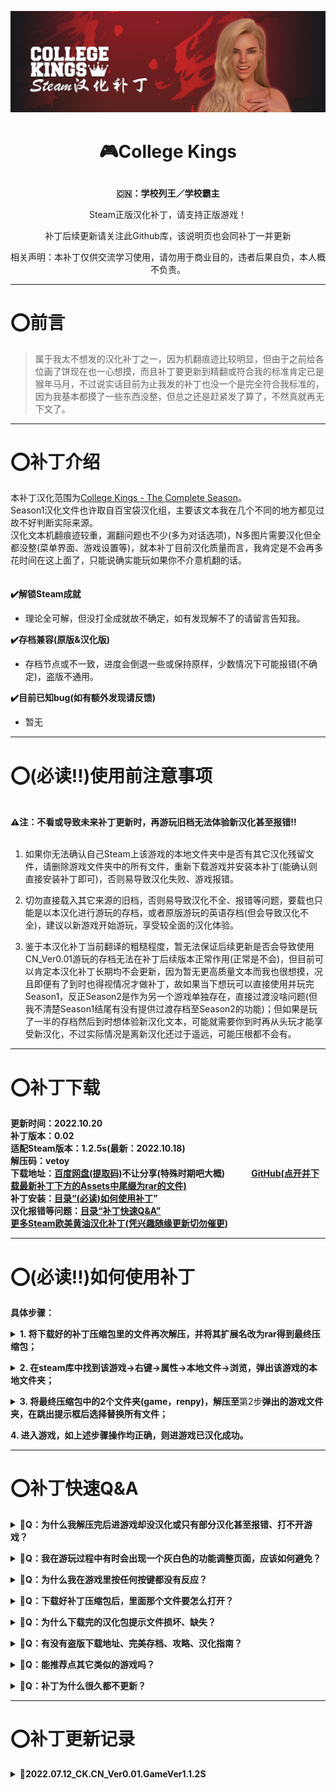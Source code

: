 ![image](https://github.com/Vetoyi/CN_Patch.College_Kings/blob/main/%E5%B0%81%E9%9D%A2(College%20Kings).jpg)
# <p align="center">:video_game:College Kings</p>
**<p align="center">:cn:：学校列王／学校霸主</p>**
<p align="center">Steam正版汉化补丁，请支持正版游戏！</p>
<p align="center">补丁后续更新请关注此Github库，该说明页也会同补丁一并更新</p>
<p align="center">相关声明：本补丁仅供交流学习使用，请勿用于商业目的，违者后果自负，本人概不负责。</p>

***

# :o:前言
> 属于我太不想发的汉化补丁之一，因为机翻痕迹比较明显，但由于之前给各位画了饼现在也一心想摸，而且补丁要更新到精翻或符合我的标准肯定已是猴年马月，不过说实话目前为止我发的补丁也没一个是完全符合我标准的，因为我基本都摸了一些东西没整，但总之还是赶紧发了算了，不然真就再无下文了。

***

# :o:补丁介绍
本补丁汉化范围为[College Kings - The Complete Season](https://store.steampowered.com/app/1463120)。
<br>Season1汉化文件也许取自百宝袋汉化组，主要该文本我在几个不同的地方都见过故不好判断实际来源。
<br>汉化文本机翻痕迹较重，漏翻问题也不少(多为对话选项)，N多图片需要汉化但全都没整(菜单界面、游戏设置等)，就本补丁目前汉化质量而言，我肯定是不会再多花时间在这上面了，只能说确实能玩如果你不介意机翻的话。
<br><br><br>
**:heavy_check_mark:解锁Steam成就**
- 理论全可解，但没打全成就故不确定，如有发现解不了的请留言告知我。

**:heavy_check_mark:存档兼容(原版&汉化版)**
- 存档节点或不一致，进度会倒退一些或保持原样，少数情况下可能报错(不确定)，盗版不通用。

**:heavy_check_mark:目前已知bug(如有额外发现请反馈)**
- 暂无

***

# :o:(必读:bangbang:)使用前注意事项
<br>**:warning:注：不看或导致未来补丁更新时，再游玩旧档无法体验新汉化甚至报错:bangbang:**<br>
<br>
1. 如果你无法确认自己Steam上该游戏的本地文件夹中是否有其它汉化残留文件，请删除游戏文件夹中的所有文件，重新下载游戏并安装本补丁(能确认则直接安装补丁即可)，否则易导致汉化失败、游戏报错。

2. 切勿直接载入其它来源的旧档，否则易导致汉化不全、报错等问题，要载也只能是以本汉化进行游玩的存档，或者原版游玩的英语存档(但会导致汉化不全)，建议以新游戏开始游玩，享受较全面的汉化体验。

3. 鉴于本汉化补丁当前翻译的粗糙程度，暂无法保证后续更新是否会导致使用CN_Ver0.01游玩的存档无法在补丁后续版本正常作用(正常是不会)，但目前可以肯定本汉化补丁长期均不会更新，因为暂无更高质量文本而我也很想摸，况且即便有了到时也得视情况才做补丁，故如果当下想玩可以直接使用并玩完Season1，反正Season2是作为另一个游戏单独存在，直接过渡没啥问题(但我不清楚Season1结尾有没有提供过渡存档至Season2的功能)；但如果是玩了一半的存档然后到时想体验新汉化文本，可能就需要你到时再从头玩才能享受新汉化，不过实际情况是离新汉化还过于遥远，可能压根都不会有。

***

# :o:补丁下载
**更新时间：2022.10.20
<br>补丁版本：0.02
<br>适配Steam版本：1.2.5s(最新：2022.10.18)
<br>解压码：vetoy
<br>下载地址：[百度网盘(提取码)]()不让分享(特殊时期吧大概)　　　[GitHub(点开并下载最新补丁下方的Assets中尾缀为rar的文件)](https://github.com/Vetoyi/CN_Patch.College_Kings/releases)
<br>补丁安装：[目录“(必读)如何使用补丁](https://github.com/Vetoyi/CN_Patch.College_Kings#o必读bangbang如何使用补丁)”
<br>汉化报错等问题：[目录“补丁快速Q&A”](https://github.com/Vetoyi/CN_Patch.College_Kings#o补丁快速qa)
<br>[更多Steam欧美黄油汉化补丁(凭兴趣随缘更新切勿催更)](https://github.com/Vetoyi/CN_Patch.RenPy_Games)**

***

# :o:(必读:bangbang:)如何使用补丁
**具体步骤：**

**<details><summary>1. 将下载好的补丁压缩包里的文件再次解压，并将其扩展名改为rar得到最终压缩包；</summary>**
>下图仅为举例，请结合实际根据补丁汉化的游戏进行调整
> ![image](https://github.com/Vetoyi/CN_Patch.Being_A_DIK/blob/main/(%E5%BF%85%E8%AF%BB%E2%80%BC%EF%B8%8F)%E5%A6%82%E4%BD%95%E4%BD%BF%E7%94%A8%E8%A1%A5%E4%B8%81/01.jpg)
> ![image](https://github.com/Vetoyi/CN_Patch.Being_A_DIK/blob/main/(%E5%BF%85%E8%AF%BB%E2%80%BC%EF%B8%8F)%E5%A6%82%E4%BD%95%E4%BD%BF%E7%94%A8%E8%A1%A5%E4%B8%81/02.jpg)</details>

**<details><summary>2. 在steam库中找到该游戏→右键→属性→本地文件→浏览，弹出该游戏的本地文件夹；</summary>**
>下图仅为举例，请结合实际根据补丁汉化的游戏进行调整
> <br>![image](https://github.com/Vetoyi/CN_Patch.Being_A_DIK/blob/main/(%E5%BF%85%E8%AF%BB%E2%80%BC%EF%B8%8F)%E5%A6%82%E4%BD%95%E4%BD%BF%E7%94%A8%E8%A1%A5%E4%B8%81/03.jpg)
> ![image](https://github.com/Vetoyi/CN_Patch.Being_A_DIK/blob/main/(%E5%BF%85%E8%AF%BB%E2%80%BC%EF%B8%8F)%E5%A6%82%E4%BD%95%E4%BD%BF%E7%94%A8%E8%A1%A5%E4%B8%81/04.jpg)</details>

**<details><summary>3. 将最终压缩包中的2个文件夹(game，renpy)，解压至**第2步**弹出的游戏文件夹，在跳出提示框后选择替换所有文件；</summary>**
>下图仅为举例，请结合实际根据补丁汉化的游戏进行调整
> ![image](https://github.com/Vetoyi/CN_Patch.Being_A_DIK/blob/main/(%E5%BF%85%E8%AF%BB%E2%80%BC%EF%B8%8F)%E5%A6%82%E4%BD%95%E4%BD%BF%E7%94%A8%E8%A1%A5%E4%B8%81/05.jpg)
</details>

**4. 进入游戏，如上述步骤操作均正确，则进游戏已汉化成功。**

***

# :o:补丁快速Q&A
**<details><summary>:red_circle:Q：为什么我解压完后进游戏却没汉化或只有部分汉化甚至报错、打不开游戏？</summary>**
> :green_circle:A：确认是否完成以下所有操作，如果全部都做到却还不行，再留言反馈：
> 1. 根据[目录“(必读)如何使用补丁”](https://github.com/Vetoyi/CN_Patch.College_Kings#o必读bangbang如何使用补丁)正确解压最新汉化补丁，别把文件放错位置，否则你可能会报错连游戏都打不开；
> 
> 2. 如果你无法确认自己Steam上该游戏的本地文件夹中是否有其它汉化残留文件，请删除该游戏文件夹中的所有文件，重新下载游戏并安装本补丁(能确认则直接安装补丁即可)；
>>下图仅为举例，请结合实际根据补丁汉化的游戏进行调整
>>![image](https://github.com/Vetoyi/CN_Patch.Being_A_DIK/blob/main/%E8%A1%A5%E4%B8%81%E5%BF%AB%E9%80%9FQ%26A/01.jpg)
> 3. 以上步骤均完成后，则应已有汉化，如为第一次使用本汉化补丁，切勿直接载入其它来源的旧档，否则易导致汉化不全、报错等问题，要载也只能是以本汉化进行游玩的存档，或者原版游玩的英语存档(但会导致汉化不全)，建议以新游戏开始游玩，享受较全面的汉化体验。</details>

**<details><summary>:red_circle:Q：我在游玩过程中有时会出现一个灰白色的功能调整页面，应该如何避免？</summary>**
> :green_circle:A：确保你没有开启大写锁定及中文输入法，要是开了大写锁定再按`“g”键`就会进功能页(`“Shift+g”键`也会)，这里通常是用来调整画面渲染方式的，如果你的游戏画面时常卡顿滞留，就可以在这里进行调试；但如果你并不需要而只是误进，那么每次一进到该页面就请直接点击下方的`“返回游戏/Return”键`退出该页面。
> 通常只需要关闭大写锁定就能避免该问题，但如果还是不行，请试着重复按几遍`“Shift”键`或`“Shift+Tab”键`，或者按一遍`“Shift+g”键`也可以，在这之后再按`“g”键`应该就正常了。
>> ![image](https://github.com/Vetoyi/CN_Patch.Being_A_DIK/blob/main/%E8%A1%A5%E4%B8%81%E5%BF%AB%E9%80%9FQ%26A/04.jpg)</details>

**<details><summary>:red_circle:Q：为什么我在游戏里按任何按键都没有反应？</summary>**
> :green_circle:A：你可能开启了中文输入法，请将其关闭并切换保持在英语键盘(如下图所示，没有请自行百度)；如果你没有也不愿意装英语键盘，请试着把你的输入法状态调整为英语，再进游戏也许能正常按按键键，但如果不行请花时间研究一下英语键盘。
>> ![image](https://github.com/Vetoyi/CN_Patch.Being_A_DIK/blob/main/%E8%A1%A5%E4%B8%81%E5%BF%AB%E9%80%9FQ%26A/03.jpg)</details>

**<details><summary>:red_circle:Q：下载好补丁压缩包后，里面那个文件要怎么打开？</summary>**
> :green_circle:A：百度“如何更改文件扩展名”，学会之后将下载好的补丁压缩包里的文件的扩展名改为rar，并对其再次解压得到最终压缩包；如果你连压缩包都打不开，请百度并下载个压缩包软件。</details>

**<details><summary>:red_circle:Q：为什么下载完的汉化包提示文件损坏、缺失？</summary>**
> :green_circle:A：说明你下载的过程或者电脑环境有问题，可能是杀毒软件等因素，需要你自行研究，我也无能为力。</details>

**<details><summary>:red_circle:Q：有没有盗版下载地址、完美存档、攻略、汉化指南？</summary>**
> :green_circle:A：没有别问，我只分享汉化补丁。</details>

**<details><summary>:red_circle:Q：能推荐点其它类似的游戏吗？</summary>**
> :green_circle:A：这个还是交给评论区的各位推荐吧，大家的黄油阅历肯定比我要丰富。</details>

**<details><summary>:red_circle:Q：补丁为什么很久都不更新？</summary>**
> :green_circle:A：摸鱼善哉，请勿催更，我不会保证有什么更新速度或者后续更新，甚至可能以后游戏出新版本导致补丁无法适配了我都不会更新，但既然现在能玩就抓紧好好享乐吧！</details>

***

# :o:补丁更新记录
**<details><summary>:beginner:2022.07.12_CK.CN_Ver0.01.GameVer1.1.2S</summary>**
- 首次发布补丁</details>
